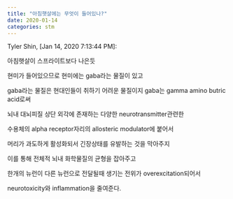 ```yaml
---
title: "아침햇살에는 무엇이 들어있나?"
date: 2020-01-14
categories: stm
---
```


Tyler Shin, [Jan 14, 2020 7:13:44 PM]:

아침햇살이 스프라이트보다 나은듯

현미가 들어있으므로
현미에는 gaba라는 물질이 있고

gaba라는 물질은 현대인들이 취하기 어려운 물질이지
gaba는 gamma amino butric acid로써

뇌내 대뇌피질 상단 외각에 존재하는 다양한 neurotransmitter관련한

수용체의 alpha receptor자리의
allosteric modulator에 붙어서

머리가 과도하게 활성화되서 긴장상태를 유발하는 것을
막아주지

이를 통해 전체적 뇌내 화학물질의
균형을 잡아주고

한개의 뉴런이 다른 뉴런으로 전달될때 생기는 전위가 overexcitation되어서

neurotoxicity와 inflammation을 줄여준다.
